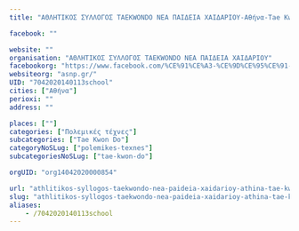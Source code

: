 ```yaml
---
title: "ΑΘΛΗΤΙΚΟΣ ΣΥΛΛΟΓΟΣ TAEKWONDO ΝΕΑ ΠΑΙΔΕΙΑ ΧΑΙΔΑΡΙΟΥ-Αθήνα-Tae Kwon Do"

facebook: ""

website: ""
organisation: "ΑΘΛΗΤΙΚΟΣ ΣΥΛΛΟΓΟΣ TAEKWONDO ΝΕΑ ΠΑΙΔΕΙΑ ΧΑΙΔΑΡΙΟΥ"
facebookorg: "https://www.facebook.com/%CE%91%CE%A3-%CE%9D%CE%95%CE%91-%CE%A0%CE%91%CE%99%CE%94%CE%95%CE%99%CE%91-1043774382434783/"
websiteorg: "asnp.gr/"
UID: "7042020140113school"
cities: ["Αθήνα"]
perioxi: ""
address: ""

places: [""]
categories: ["Πολεμικές τέχνες"]
subcategories: ["Tae Kwon Do"]
categoryNoSLug: ["polemikes-texnes"]
subcategoriesNoSLug: ["tae-kwon-do"]

orgUID: "org14042020000854"

url: "athlitikos-syllogos-taekwondo-nea-paideia-xaidarioy-athina-tae-kwon-do/athina"
slug: "athlitikos-syllogos-taekwondo-nea-paideia-xaidarioy-athina-tae-kwon-do"
aliases:
    - /7042020140113school
---
```





